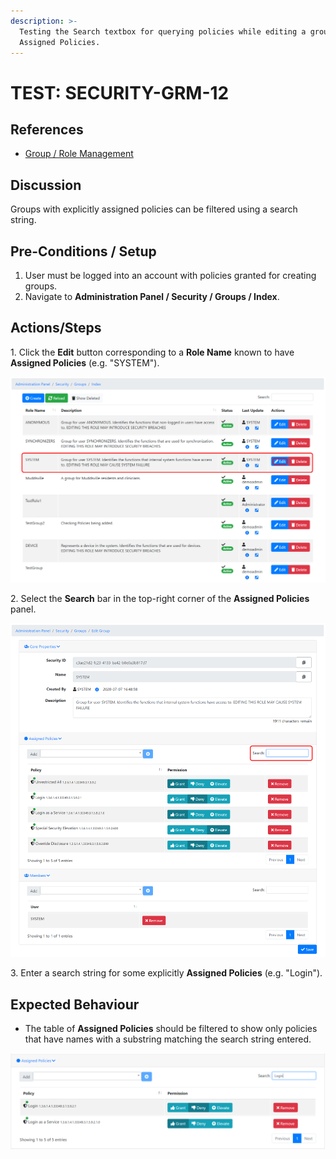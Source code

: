```yaml
---
description: >-
  Testing the Search textbox for querying policies while editing a group's
  Assigned Policies.
---
```


# TEST: SECURITY-GRM-12

## References

* [Group / Role Management](broken-reference)

## Discussion

Groups with explicitly assigned policies can be filtered using a search string.&#x20;

## Pre-Conditions / Setup

1. User must be logged into an account with policies granted for creating groups.
2. Navigate to **Administration Panel / Security / Groups / Index**.&#x20;

## Actions/Steps

1\. Click the **Edit** button corresponding to a **Role Name** known to have **Assigned Policies** (e.g. "SYSTEM").

![](<../../../../../../../.gitbook/assets/image (377).png>)

2\. Select the **Search** bar in the top-right corner of the **Assigned Policies** panel.

![](<../../../../../../../.gitbook/assets/image (363).png>)

3\. Enter a search string for some explicitly **Assigned Policies** (e.g. "Login").

## Expected Behaviour

* The table of **Assigned Policies** should be filtered to show only policies that have names with a substring matching the search string entered.&#x20;

![](<../../../../../../../.gitbook/assets/image (362).png>)
